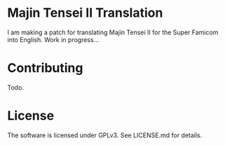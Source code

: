 Majin Tensei II Translation
===========================

I am making a patch for translating Majin Tensei II for the Super Famicom into English. Work in progress...

# Contributing
Todo.

# License
The software is licensed under GPLv3. See LICENSE.md for details.
